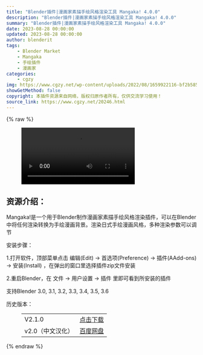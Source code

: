 ```yaml
---
title: "Blender插件|漫画家素描手绘风格渲染工具 Mangaka! 4.0.0"
description: "Blender插件|漫画家素描手绘风格渲染工具 Mangaka! 4.0.0"
summary: "Blender插件|漫画家素描手绘风格渲染工具 Mangaka! 4.0.0"
date: 2023-08-28 00:00:00
updated: 2023-08-28 00:00:00
author: blenderit
tags: 
    - Blender Market
    - Mangaka
    - 手绘插件
    - 漫画家
categories:
    - cgzy
img: https://www.cgzy.net/wp-content/uploads/2022/08/1659922116-bf2b585aaeb7a04.jpg
showGetMethod: false
copyright: 本插件资源来自网络，版权归原作者所有，仅供交流学习使用！
source_link: https://www.cgzy.net/20246.html
---
```


{% raw %}
<figure class="wp-block-video aligncenter"><video controls src="https://cloud.video.taobao.com/play/u/717183932/p/1/e/6/t/1/372187710139.mp4"></video></figure><div class="wp-block-pandastudio-title"><div class="title_style_01"><h2 id="h2-0">资源介绍：</h2></div></div><p class="is-style-text-indent-2em">Mangaka!是一个用于Blender制作漫画家素描手绘风格渲染插件，可以在Blender中将任何渲染转换为手绘漫画背景。渲染日式手绘漫画风格，多种渲染参数可以调节</p><div class="wp-block-pandastudio-title"><div class="title_style_01"><p>安装步骤：</p></div></div><p>1.打开软件，顶部菜单点击 编辑(Edit) → 首选项(Preference) → 插件(AAdd-ons) → 安装(Install) ，在弹出的窗口里选择插件zip文件安装</p><p>2.重启Blender，在 文件 → 用户设置 → 插件 里即可看到所安装的插件</p><div class="wp-block-pandastudio-tips"><div class="tip success "><p>支持Blender 3.0, 3.1, 3.2, 3.3, 3.4, 3.5, 3.6</p>
</div></div><div class="wp-block-pandastudio-title"><div class="title_style_01"><p>历史版本：</p></div></div><figure class="wp-block-table has-medium-font-size"><table><tbody><tr><td>V2.1.0 </td><td><a href="https://www.cgzy.net/go?_=69ef73b9eaaHR0cHM6Ly9wYW4uYmFpZHUuY29tL3MvMWlFak51VnM0cEdzMTl6UW9FQW4yQnc%2FcHdkPWNhN3A%3D" target="_blank">点击下载</a></td></tr><tr><td>v2.0（中文汉化）</td><td><a href="https://www.cgzy.net/go?_=7a7e0f0fbeaHR0cHM6Ly9wYW4uYmFpZHUuY29tL3MvMVQycWgzYlVhbU8wc1dmOGEzRk4xdGc%2FcHdkPXMwNnc%3D" target="_blank" rel="noreferrer noopener">百度网盘</a></td></tr></tbody></table></figure><p></p>
<div style="display: none">cgzy</div>
{% endraw %}